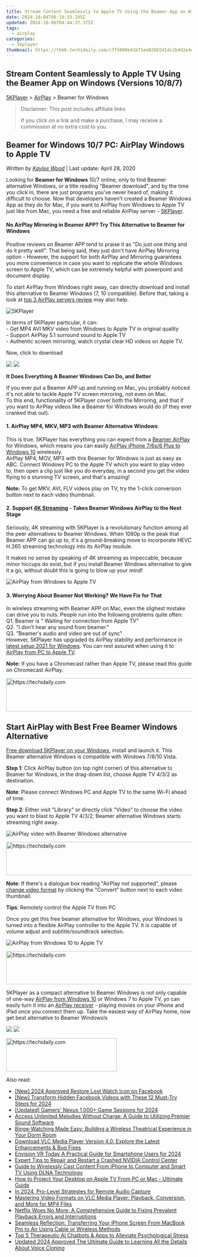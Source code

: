 ```yaml
---
title: Stream Content Seamlessly to Apple TV Using the Beamer App on Windows (Versions 10/8/7)
date: 2024-10-04T06:19:53.195Z
updated: 2024-10-06T04:44:37.375Z
tags:
  - airplay
categories:
  - 5kplayer
thumbnail: https://thmb.techidaily.com/c7f5000e41b71ee026b5d1dc2b4d2e4d8155a2a1a3717610151f0f8cc3caeaae.jpg
---
```


## Stream Content Seamlessly to Apple TV Using the Beamer App on Windows (Versions 10/8/7)

[5KPlayer](https://tools.techidaily.com/5kplayer/products/) \> [AirPlay](https://tools.techidaily.com/5kplayer/airplay/) \> Beamer for Windows

>  Disclaimer: This post includes affiliate links
>
>  If you click on a link and make a purchase, I may receive a commission at no extra cost to you.
>

## Beamer for Windows 10/7 PC: AirPlay Windows to Apple TV

 _Written by [Kaylee Wood](https://www.quora.com/profile/Amanda-Hu-21)_ | Last update: April 28, 2020

Looking for **Beamer for Windows** 10/7 online, only to find Beamer alternative Windows, or a title reading "Beamer download", and by the time you click in, there are just programs you've never heard of, making it difficult to choose. Now that developers haven't created a Beamer Windows App as they do for Mac, if you want to AirPlay from Windows to Apple TV just like from Mac, you need a free and reliable AirPlay server - [5KPlayer](https://tools.techidaily.com/5kplayer/products/). 

#### **No AirPlay Mirroring in Beamer APP? Try This Alternative to Beamer for Windows**

Positive reviews on Beamer APP tend to praise it as "Do just one thing and do it pretty well". That being said, they just don't have AirPlay Mirroring option - However, the support for both AirPlay and Mirroring guarantees you more convenience in case you want to replicate the whole Windows screen to Apple TV, which can be extremely helpful with powerpoint and document display. 

To start AirPlay from Windows right away, can directly download and install this alternative to Beamer Windows (7, 10 compatible). Before that, taking a look at [top 3 AirPlay servers review](https://tools.techidaily.com/5kplayer/airplay/) may also help.

![5KPlayer](https://www.5kplayer.com/airplay/../youtube-download/img/5kplayer-icon-1202.png) 

In terms of 5KPlayer particular, it can:  
\- Get MP4 AVI MKV video from Windows to Apple TV in original quality  
\- Support AirPlay 5.1 surround sound to Apple TV  
\- Authentic screen mirroring, watch crystal clear HD videos on Apple TV.

Now, click to download

[![](https://www.5kplayer.com/airplay/../button/freedownwhitewin.png)](https://tools.techidaily.com/5kplayer/products/) [![](https://www.5kplayer.com/airplay/../button/freedownbackmac.png)](https://tools.techidaily.com/5kplayer/products/) 

**It Does Everything A Beamer Windows Can Do, and Better**

If you ever put a Beamer APP up and running on Mac, you probably noticed it's not able to tackle Apple TV screen mirroring, not even on Mac.  
To this end, functionality of 5KPlayer cover both the Mirroring, and that if you want to AirPlay videos like a Beamer for Windows would do (if they ever cranked that out).

#### **1\. AirPlay MP4, MKV, MP3 with Beamer Alternative Windows**

This is true. 5KPlayer has everything you can expect from a [Beamer AirPlay](https://tools.techidaily.com/5kplayer/airplay/) for Windows, which means you can easily [AirPlay iPhone 7/6s/6 Plus to Windows 10](https://tools.techidaily.com/5kplayer/airplay/) wirelessly.  
 AirPlay MP4, MOV, MP3 with this Beamer for Windows is just as easy as ABC. Connect Windows PC to the Apple TV which you want to play video to, then open a clip just like you do everyday, in a second you get the video flying to a stunning TV screen, and that's amazing!

**Note:** To get MKV, AVI, FLV videos play on TV, try the 1-click conversion button next to each video thumbnail.

#### **2\. Support [4K Streaming](https://tools.techidaily.com/5kplayer/airplay/) \- Takes Beamer Windows AirPlay to the Next Stage**

Seriously, 4K streaming with 5KPlayer is a revolutionary function among all the peer alternatives to Beamer Windows. When 1080p is the peak that Beamer APP can go up to, it's a ground-breaking move to incorporate HEVC H.265 streaming technology into its AirPlay module.

 It makes no sense by speaking of 4K streaming as impeccable, because minor hiccups do exist, but if you install Beamer Windows alternative to give it a go, without doubt this is going to blow up your mind!

![AirPlay from Windows to Apple TV](https://www.5kplayer.com/airplay/img/5kp-mac-windows-apple-tv.png) 

#### **3\. Worrying About Beamer Not Working? We Have Fix for That**

In wireless streaming with Beamer APP on Mac, even the slighest mistake can drive you to nuts. People run into the following problems quite often:  
Q1\. Beamer is " Waiting for connection from Apple TV"  
Q2\. "I don't hear any sound from beamer."  
Q3\. "Beamer's audio and video are out of sync"  
However, 5KPlayer has upgraded its AirPlay stability and performance in [latest setup 2021 for Windows](https://tools.techidaily.com/5kplayer/video-music-player/). You can rest assured when using it to [AirPlay from PC to Apple TV](https://tools.techidaily.com/5kplayer/airplay/). 

**Note:** If you have a Chromecast rather than Apple TV, please read this guide on Chromecast AirPlay.

<!-- affiliate ads begin -->
<a href="https://appsumo.8odi.net/c/5597632/2094477/7443" target="_top" id="2094477">
  <img src="//a.impactradius-go.com/display-ad/7443-2094477" border="0" alt="https://techidaily.com" width="728" height="90"/>
</a>
<img height="0" width="0" src="https://appsumo.8odi.net/i/5597632/2094477/7443" style="position:absolute;visibility:hidden;" border="0" />
<!-- affiliate ads end -->

## Start AirPlay with Best Free Beamer Windows Alternative

[Free download 5KPlayer on your Windows](https://tools.techidaily.com/5kplayer/products/), install and launch it. This Beamer alternative Windows is compatible with Windows 7/8/10 Vista.

**Step 1**: Click AirPlay button (on top right corner) of this alternative to Beamer for Windows, in the drag-down list, choose Apple TV 4/3/2 as destination.

**Note**: Please connect Windows PC and Apple TV to the same Wi-Fi ahead of time.

**Step 2**: Either visit "Library" or directly click "Video" to choose the video you want to blast to Apple TV 4/3/2, Beamer alternative Windows starts streaming right away.

![AirPlay video with Beamer Windows alternative](https://www.5kplayer.com/airplay/img/5k-airplay-xsy-airplay-with-win10-15021501.jpg) 

<!-- affiliate ads begin -->
<a href="https://imp.i110150.net/c/5597632/924297/11305" target="_top" id="924297">
  <img src="//a.impactradius-go.com/display-ad/11305-924297" border="0" alt="https://techidaily.com" width="728" height="90"/>
</a>
<img height="0" width="0" src="https://imp.i110150.net/i/5597632/924297/11305" style="position:absolute;visibility:hidden;" border="0" />
<!-- affiliate ads end -->

**Note**: If there's a dialogue box reading "AirPlay not supported", please [change video format](https://tools.techidaily.com/5kplayer/youtube-download/) by clicking the "Convert" button next to each video thumbnail.

**Tips**: Remotely control the Apple TV from PC

Once you get this free beamer alternative for Windows, your Windows is turned into a flexible AirPlay controller to the Apple TV. It is capable of volume adjust and subtitle/soundtrack selection. 

![AirPlay from Windows 10 to Apple TV](https://www.5kplayer.com/airplay/img/5k-airplay-airplay-with-win10-xsy-15021502.jpg) 

<!-- affiliate ads begin -->
<a href="https://appsumo.8odi.net/c/5597632/2151882/7443" target="_top" id="2151882">
  <img src="//a.impactradius-go.com/display-ad/7443-2151882" border="0" alt="https://techidaily.com" width="600" height="90"/>
</a>
<img height="0" width="0" src="https://appsumo.8odi.net/i/5597632/2151882/7443" style="position:absolute;visibility:hidden;" border="0" />
<!-- affiliate ads end -->

5KPlayer as a compact alternative to Beamer Windows is not only capable of one-way [AirPlay from Windows 10](https://tools.techidaily.com/5kplayer/airplay/) or Windows 7 to Apple TV, yo can easily turn it into an [AirPlay receiver](https://tools.techidaily.com/5kplayer/airplay/) \- playing movies on your iPhone and iPad once you connect them up. Take the easiest way of AirPlay home, now get best alternative to Beamer Windows!s

[![](https://www.5kplayer.com/airplay/../button/freedownwhitewin.png)](https://tools.techidaily.com/5kplayer/products/) [![](https://www.5kplayer.com/airplay/../button/freedownbackmac.png)](https://tools.techidaily.com/5kplayer/products/)

<!-- affiliate ads begin -->
<a href="https://aligracehair.sjv.io/c/5597632/1896505/19272" target="_top" id="1896505">
  <img src="//a.impactradius-go.com/display-ad/19272-1896505" border="0" alt="https://techidaily.com" width="300" height="90"/>
</a>
<img height="0" width="0" src="https://aligracehair.sjv.io/i/5597632/1896505/19272" style="position:absolute;visibility:hidden;" border="0" />
<!-- affiliate ads end -->

<ins class="adsbygoogle"
     style="display:block"
     data-ad-format="autorelaxed"
     data-ad-client="ca-pub-7571918770474297"
     data-ad-slot="1223367746"></ins>

<ins class="adsbygoogle"
     style="display:block"
     data-ad-client="ca-pub-7571918770474297"
     data-ad-slot="8358498916"
     data-ad-format="auto"
     data-full-width-responsive="true"></ins>

<span class="atpl-alsoreadstyle">Also read:</span>
<div><ul>
<li><a href="https://facebook-videos.techidaily.com/new-2024-approved-restore-lost-watch-icon-on-facebook/"><u>[New] 2024 Approved Restore Lost Watch Icon on Facebook</u></a></li>
<li><a href="https://facebook-videos.techidaily.com/new-transform-hidden-facebook-videos-with-these-12-must-try-steps-for-2024/"><u>[New] Transform Hidden Facebook Videos with These 12 Must-Try Steps for 2024</u></a></li>
<li><a href="https://eaxpv-info.techidaily.com/updated-gamers-nexus-1000plus-game-sessions-for-2024/"><u>[Updated] Gamers' Nexus 1,000+ Game Sessions for 2024</u></a></li>
<li><a href="https://media-tips.techidaily.com/access-unlimited-melodies-without-charge-a-guide-to-utilizing-premier-sound-software/"><u>Access Unlimited Melodies Without Charge: A Guide to Utilizing Premier Sound Software</u></a></li>
<li><a href="https://techtrends.techidaily.com/binge-watching-made-easy-building-a-wireless-theatrical-experience-in-your-dorm-room/"><u>Binge-Watching Made Easy: Building a Wireless Theatrical Experience in Your Dorm Room</u></a></li>
<li><a href="https://media-tips.techidaily.com/download-vlc-media-player-version-40-explore-the-latest-enhancements-and-bug-fixes/"><u>Download VLC Media Player Version 4.0: Explore the Latest Enhancements & Bug Fixes</u></a></li>
<li><a href="https://fox-access.techidaily.com/envision-vr-today-a-practical-guide-for-smartphone-users-for-2024/"><u>Envision VR Today A Practical Guide for Smartphone Users for 2024</u></a></li>
<li><a href="https://program-issues.techidaily.com/expert-tips-to-repair-and-restart-a-crashed-nvidia-control-center/"><u>Expert Tips to Repair and Restart a Crashed NVIDIA Control Center</u></a></li>
<li><a href="https://media-tips.techidaily.com/guide-to-wirelessly-cast-content-from-iphone-to-computer-and-smart-tv-using-dlna-technology/"><u>Guide to Wirelessly Cast Content From iPhone to Computer and Smart TV Using DLNA Technology</u></a></li>
<li><a href="https://media-tips.techidaily.com/how-to-project-your-desktop-on-apple-tv-from-pc-or-mac-ultimate-guide/"><u>How to Project Your Desktop on Apple TV From PC or Mac - Ultimate Guide</u></a></li>
<li><a href="https://desktop-recording.techidaily.com/in-2024-pro-level-strategies-for-remote-audio-capture/"><u>In 2024, Pro-Level Strategies for Remote Audio Capture</u></a></li>
<li><a href="https://media-tips.techidaily.com/mastering-video-formats-on-vlc-media-player-playback-conversion-and-more-for-mp4-files/"><u>Mastering Video Formats on VLC Media Player: Playback, Conversion, and More for MP4 Files</u></a></li>
<li><a href="https://media-tips.techidaily.com/netflix-woes-no-more-a-comprehensive-guide-to-fixing-prevalent-playback-errors-and-interruptions/"><u>Netflix Woes No More: A Comprehensive Guide to Fixing Prevalent Playback Errors and Interruptions</u></a></li>
<li><a href="https://media-tips.techidaily.com/seamless-reflection-transferring-your-iphone-screen-from-macbook-pro-to-air-using-cable-or-wireless-methods/"><u>Seamless Reflection: Transferring Your iPhone Screen From MacBook Pro to Air Using Cable or Wireless Methods</u></a></li>
<li><a href="https://tech-hub.techidaily.com/top-5-therapeutic-ai-chatbots-and-apps-to-alleviate-psychological-stress/"><u>Top 5 Therapeutic AI Chatbots & Apps to Alleviate Psychological Stress</u></a></li>
<li><a href="https://ai-voice.techidaily.com/updated-2024-approved-the-ultimate-guide-to-learning-all-the-details-about-voice-cloning/"><u>Updated 2024 Approved The Ultimate Guide to Learning All the Details About Voice Cloning</u></a></li>
</ul></div>

